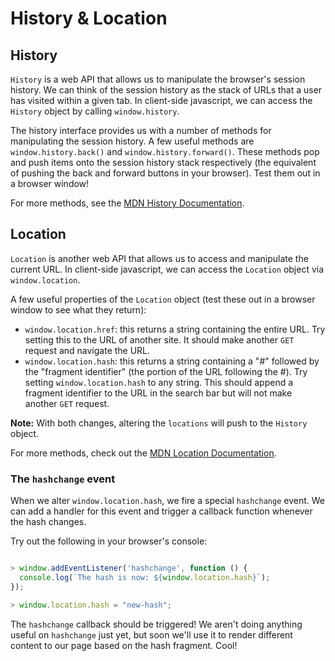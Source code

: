 # History & Location

## History

`History` is a web API that allows us to manipulate the browser's session history. We can think of the session history as the stack of URLs that a user has visited within a given tab. In client-side javascript, we can access the `History` object by calling `window.history`.

The history interface provides us with a number of methods for manipulating the session history. A few useful methods are `window.history.back()` and `window.history.forward()`. These methods pop and push items onto the session history stack respectively (the equivalent of pushing the back and forward buttons in your browser). Test them out in a browser window!

For more methods, see the [MDN History Documentation][mdn-history].

## Location

`Location` is another web API that allows us to access and manipulate the current URL. In client-side javascript, we can access the `Location` object via `window.location`.

A few useful properties of the `Location` object (test these out in a browser window to see what they return):

* `window.location.href`: this returns a string containing the entire URL. Try setting this to the URL of another site. It should make another `GET` request and navigate the URL.
* `window.location.hash`: this returns a string containing a "#" followed by the "fragment identifier" (the portion of the URL following the #). Try setting `window.location.hash` to any string. This should append a fragment identifier to the URL in the search bar but will not make another `GET` request.

**Note:** With both changes, altering the `locations` will push to the `History` object.

For more methods, check out the [MDN Location Documentation][mdn-location].

### The `hashchange` event

When we alter `window.location.hash`, we fire a special `hashchange` event. We can add a handler for this event and trigger a callback function whenever the hash changes.

Try out the following in your browser's console:

```javascript

> window.addEventListener('hashchange', function () {
  console.log(`The hash is now: ${window.location.hash}`);
});

> window.location.hash = "new-hash";

```

The `hashchange` callback should be triggered!
We aren't doing anything useful on `hashchange` just yet, but soon we'll use it to render different content to our page based on the hash fragment. Cool!

[mdn-history]: https://developer.mozilla.org/en-US/docs/Web/API/History
[mdn-location]: https://developer.mozilla.org/en-US/docs/Web/API/Location
